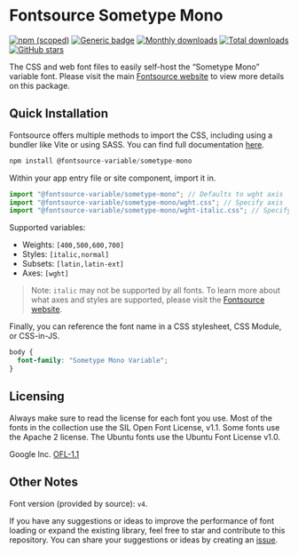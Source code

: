 # Fontsource Sometype Mono

[![npm (scoped)](https://img.shields.io/npm/v/@fontsource-variable/sometype-mono?color=brightgreen)](https://www.npmjs.com/package/@fontsource-variable/sometype-mono) [![Generic badge](https://img.shields.io/badge/fontsource-passing-brightgreen)](https://github.com/fontsource/fontsource) [![Monthly downloads](https://badgen.net/npm/dm/@fontsource-variable/sometype-mono)](https://github.com/fontsource/fontsource) [![Total downloads](https://badgen.net/npm/dt/@fontsource-variable/sometype-mono)](https://github.com/fontsource/fontsource) [![GitHub stars](https://img.shields.io/github/stars/fontsource/fontsource.svg?style=social&label=Star)](https://github.com/fontsource/fontsource/stargazers)

The CSS and web font files to easily self-host the “Sometype Mono” variable font. Please visit the main [Fontsource website](https://fontsource.org/fonts/sometype-mono) to view more details on this package.

## Quick Installation

Fontsource offers multiple methods to import the CSS, including using a bundler like Vite or using SASS. You can find full documentation [here](https://fontsource.org/docs/getting-started/introduction).

```javascript
npm install @fontsource-variable/sometype-mono
```

Within your app entry file or site component, import it in.

```javascript
import "@fontsource-variable/sometype-mono"; // Defaults to wght axis
import "@fontsource-variable/sometype-mono/wght.css"; // Specify axis
import "@fontsource-variable/sometype-mono/wght-italic.css"; // Specify axis and style
```

Supported variables:
- Weights: `[400,500,600,700]`
- Styles: `[italic,normal]`
- Subsets: `[latin,latin-ext]`
- Axes: `[wght]`

> Note: `italic` may not be supported by all fonts. To learn more about what axes and styles are supported, please visit the [Fontsource website](https://fontsource.org/fonts/sometype-mono).

Finally, you can reference the font name in a CSS stylesheet, CSS Module, or CSS-in-JS.

```css
body {
  font-family: "Sometype Mono Variable";
}
```

## Licensing
Always make sure to read the license for each font you use. Most of the fonts in the collection use the SIL Open Font License, v1.1. Some fonts use the Apache 2 license. The Ubuntu fonts use the Ubuntu Font License v1.0.

Google Inc.
[OFL-1.1](http://scripts.sil.org/OFL)

## Other Notes
Font version (provided by source): `v4`.

If you have any suggestions or ideas to improve the performance of font loading or expand the existing library, feel free to star and contribute to this repository. You can share your suggestions or ideas by creating an [issue](https://github.com/fontsource/fontsource/issues).